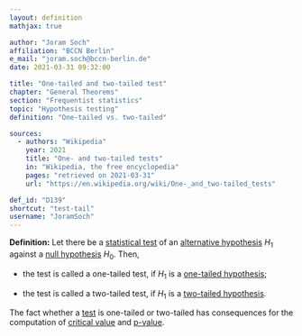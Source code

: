```yaml
---
layout: definition
mathjax: true

author: "Joram Soch"
affiliation: "BCCN Berlin"
e_mail: "joram.soch@bccn-berlin.de"
date: 2021-03-31 09:32:00

title: "One-tailed and two-tailed test"
chapter: "General Theorems"
section: "Frequentist statistics"
topic: "Hypothesis testing"
definition: "One-tailed vs. two-tailed"

sources:
  - authors: "Wikipedia"
    year: 2021
    title: "One- and two-tailed tests"
    in: "Wikipedia, the free encyclopedia"
    pages: "retrieved on 2021-03-31"
    url: "https://en.wikipedia.org/wiki/One-_and_two-tailed_tests"

def_id: "D139"
shortcut: "test-tail"
username: "JoramSoch"
---
```



**Definition:** Let there be a [statistical test](/D/test) of an [alternative hypothesis](/D/h1) $H_1$ against a [null hypothesis](/D/h0) $H_0$. Then,

* the test is called a one-tailed test, if $H_1$ is a [one-tailed hypothesis](/D/hyp-tail);

* the test is called a two-tailed test, if $H_1$ is a [two-tailed hypothesis](/D/hyp-tail).

The fact whether a [test](/D/test) is one-tailed or two-tailed has consequences for the computation of [critical value](/D/cval) and [p-value](/D/pval).